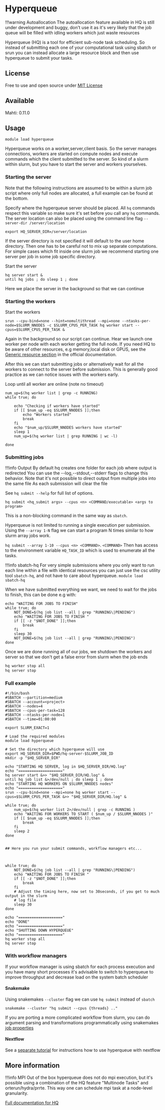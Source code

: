 # Hyperqueue

!!!warning Autoallocation
    The autoallocation feature available in HQ is still under development and buggy, don't use it as 
    it's very likely that the job queue will be filled with idling workers which just waste resources

Hyperqueue (HQ) is a tool for efficient sub-node task scheduling.
So instead of submitting each one of your computational task using sbatch or srun
you can instead allocate a large resource block and then use hyperqueue to submit your tasks. 

## License

Free to use and open source under [MIT License](https://github.com/It4innovations/hyperqueue/blob/main/LICENSE)

## Available

Mahti: 0.11.0 

## Usage 

``
module load hyperqueue
``

Hyperqueue works on a worker,server,client basis. So the server manages connections,
workers are started on compute nodes and execute commands which the client submitted to the server.
So kind of a slurm within slurm, but you have to start the server and workers yourselves.

### Starting the server

Note that the following instructions are assumed to be within a slurm job script where only full nodes are allocated, a full example
can be found at the bottom.

Specify where the hyperqueue server should be placed. All `hq` commands respect this variable
so make sure it's set before you call any `hq` commands. The server location can also be placed
using the command line flag `--server-dir /server/location`

```
export HQ_SERVER_DIR=/server/location
```

If the server directory is not specified it will default to the user home directory. Then
one has to be careful not to mix up separate computations. For simple cases which fit inside one slurm job
we recommend starting one server per job in some job specific directory. 

Start the server
```
hq server start & 
until hq jobs ; do sleep 1 ; done
```
Here we place the server in the background so that we can continue


### Starting the workers

Start the workers
```
srun --cpu-bind=none --hint=nomultithread --mpi=none --ntasks-per-node=$SLURM_NNODES -c $SLURM_CPUS_PER_TASK hq worker start --cpus=$SLURM_CPUS_PER_TASK &
```
Again in the background so our script can continue. Hear we launch one worker per node with each worker
getting the full node. If you need HQ to be aware of other resources, e.g memory,local disk or GPUS, see the [Generic resource section](https://it4innovations.github.io/hyperqueue/v0.11.0/jobs/gresources/) in the official documentation.


After this we can start submitting jobs or alternatively wait for all the workers to connect to the server before submission.
This is generally good practice as we can notice issues with the workers early. 

Loop until all worker are online (note no timeout)

```
num_up=$(hq worker list | grep -c RUNNING)
while true; do

    echo "Checking if workers have started"
    if [[ $num_up -eq $SLURM_NNODES ]];then
        echo "Workers started"
        break
    fi
    echo "$num_up/$SLURM_NNODES workers have started"
    sleep 1
    num_up=$(hq worker list | grep RUNNING | wc -l)

done
```

### Submitting jobs

!!!info Output
    By default hq creates one folder for each job where output is redirected
    You can use the --log,--stdout,--stderr flags to change this behavior.
    Note that it's not possible to direct output from multiple jobs into the same file
    As each submission will clear the file

See `hq submit --help` for full list of options.

`hq submit <hq_submit args> --cpus <n> <COMMAND/executable> <args to program>`

This is a non-blocking command in the same way as `sbatch`. 

Hyperqueue is not limited to running a single execution per submission. 
Using the `--array 1-N` flag we can start a program N times similar to how slurm array jobs work.

`hq submit --array 1-10 --cpus <n> <COMMAND>`. `<COMMAND>` Then has access to the environment variable `HQ_TASK_ID`
which is used to enumerate all the tasks. 

!!!info sbatch-hq
    For very simple submissions where you only want to run each line within a file with identical resources
    you can just use the csc utility tool `sbatch-hq`, and not have to care about hyperqueue. `module load sbatch-hq` 

When we have submitted everything we want, we need to wait for the jobs to finish, this can be done e.g with:

```
echo "WAITING FOR JOBS TO FINISH"
while true; do
    NOT_DONE=$(hq job list --all | grep "RUNNING\|PENDING")
    echo "WAITING FOR JOBS TO FINISH "
    if [[ -z "$NOT_DONE" ]];then
        break
    fi
    sleep 30
    NOT_DONE=$(hq job list --all | grep "RUNNING\|PENDING")
done
```

Once we are done running all of our jobs, we shutdown the workers and server so that we don't get a false
error from slurm when the job ends

```bash
hq worker stop all
hq server stop
```

### Full example

```
#!/bin/bash
#SBATCH --partition=medium
#SBATCH --account=<project>
#SBATCH --nodes=4
#SBATCH --cpus-per-task=128
#SBATCH --ntasks-per-node=1
#SBATCH --time=01:00:00

export SLURM_EXACT=1

# Load the required modules
module load hyperqueue

# Set the directory which hyperqueue will use 
export HQ_SERVER_DIR=$PWD/hq-server-$SLURM_JOB_ID
mkdir -p "$HQ_SERVER_DIR"

echo "STARTING HQ SERVER, log in $HQ_SERVER_DIR/HQ.log"
echo "===================="
hq server start &>> "$HQ_SERVER_DIR/HQ.log" &
until hq job list &>/dev/null ; do sleep 1 ; done
echo "STARTING HQ WORKERS ON $SLURM_NNODES nodes"
echo "===================="
srun --cpu-bind=none --mpi=none hq worker start --cpus=$SLURM_CPUS_PER_TASK &>> "$HQ_SERVER_DIR/HQ.log" &

while true; do
    num_up=$(hq worker list 2>/dev/null | grep -c RUNNING )
    echo "WAITING FOR WORKERS TO START ( $num_up / $SLURM_NNODES )"
    if [[ $num_up -eq $SLURM_NNODES ]];then
        break
    fi
    sleep 2
done


## Here you run your submit commands, workflow managers etc...



while true; do                                                   
    NOT_DONE=$(hq job list --all | grep "RUNNING\|PENDING")          
    echo "WAITING FOR JOBS TO FINISH "                           
    if [[ -z "$NOT_DONE" ]];then                                 
        break                                                    
    fi                                                           
    # Adjust the timing here, now set to 30seconds, if you get to much output in the slurm
    # log file
    sleep 30                                                     
done                                                             

echo "===================="
echo "DONE"
echo "===================="
echo "SHUTTING DOWN HYPERQUEUE"
echo "===================="
hq worker stop all
hq server stop
```



### With workflow managers

If your workflow manager is using sbatch for each process execution and you have many short processes it's
advisable to switch to hyperqueue to improve throughput and decrease load on the system batch scheduler 


#### Snakemake

Using snakemakes `--cluster` flag we can use `hq submit` instead of `sbatch`

```
snakemake --cluster "hq submit --cpus {threads} .."
```

If you are porting a more complicated workflow from slurm, you can do argument
parsing and transformations programmatically using snakemakes [job properties](https://snakemake.readthedocs.io/en/stable/executing/cluster.html#job-properties)

#### Nextflow 

See a [separate tutorial](../support/tutorials/nextflow-hq.md) for instructions
how to use hyperqueue with nextflow


## More information

!!!info MPI
    Out of the box hyperqueue does not do mpi execution, but it's possible using a combination of the HQ feature "Multinode Tasks" and orterun/hydra/prrte.
    This way one can schedule mpi task at a node-level granularity.

[Full documentation for HQ](https://it4innovations.github.io/hyperqueue/v0.11.0/)
